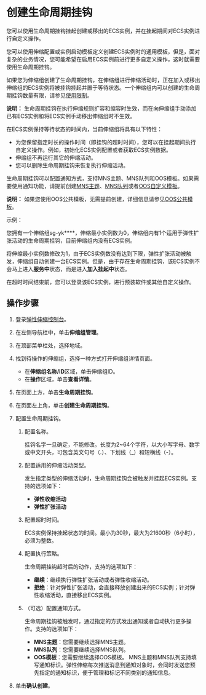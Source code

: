 # 创建生命周期挂钩

您可以使用生命周期挂钩挂起创建或移出的ECS实例，并在挂起期间对ECS实例进行自定义操作。

您可以使用伸缩配置或实例启动模板定义创建ECS实例时的通用模板，但是，面对复杂的业务情况，您可能希望在启用ECS实例前进行更多自定义操作，这时就需要使用生命周期挂钩。

如果您为伸缩组创建了生命周期挂钩，在伸缩组进行伸缩活动时，正在加入或移出伸缩组的ECS实例将被挂钩挂起并置于等待状态。一个伸缩组内可以创建的生命周期挂钩数量有限，请参见[使用限制](/cn.zh-CN/产品简介/使用限制.md)。

**说明：** 生命周期挂钩在执行伸缩规则扩容和缩容时生效，而在向伸缩组手动添加已有ECS实例和将ECS实例手动移出伸缩组时不生效。

在ECS实例保持等待状态的时间内，当前伸缩组将具有以下特性：

-   为您保留指定时长的操作时间（即挂钩的超时时间），您可以在挂起期间执行自定义操作。例如，初始化ECS实例配置或者获取ECS实例数据。
-   伸缩组不再运行其它的伸缩活动。
-   您可以删除生命周期挂钩来恢复执行伸缩活动。

生命周期挂钩可以配置通知方式，支持MNS主题、MNS队列和OOS模板。如果需要使用通知功能，请提前创建[MNS主题](https://help.aliyun.com/document_detail/34424.html)、[MNS队列](https://help.aliyun.com/document_detail/34417.html)或者[OOS自定义模板](https://help.aliyun.com/document_detail/120695.html)。

**说明：** 如果您使用OOS公共模板，无需提前创建，详细信息请参见[OOS公共模板](https://help.aliyun.com/document_detail/123171.html)。

示例：

您拥有一个伸缩组sg-yk\*\*\*\*，伸缩最小实例数为0，伸缩组内有1个适用于弹性扩张活动的生命周期挂钩，目前伸缩组内没有ECS实例。

将伸缩最小实例数修改为1，由于ECS实例数没有达到下限，弹性扩张活动被触发，伸缩组自动创建一台ECS实例。但是，由于存在生命周期挂钩，该ECS实例不会马上进入**服务中**状态，而是进入**加入挂起中**状态。

在超时时间结束前，您可以登录该ECS实例，进行预装软件或其他自定义操作。

## 操作步骤

1.  登录[弹性伸缩控制台](https://essnew.console.aliyun.com/)。

2.  在左侧导航栏中，单击**伸缩组管理**。

3.  在顶部菜单栏处，选择地域。

4.  找到待操作的伸缩组，选择一种方式打开伸缩组详情页面。

    -   在**伸缩组名称/ID**区域，单击伸缩组ID。
    -   在**操作**区域，单击**查看详情**。
5.  在页面上方，单击**生命周期挂钩**。

6.  在页面左上角，单击**创建生命周期挂钩**。

7.  配置生命周期挂钩。

    1.  配置名称。

        挂钩名字一旦确定，不能修改。长度为2~64个字符，以大小写字母、数字或中文开头，可包含英文句号（.）、下划线（\_）和短横线（-）。

    2.  配置适用的伸缩活动类型。

        发生指定类型的伸缩活动时，生命周期挂钩会被触发并挂起ECS实例。支持的选项如下：

        -   **弹性收缩活动**
        -   **弹性扩张活动**
    3.  配置超时时间。

        ECS实例保持挂起状态的时间。最小为30秒，最大为21600秒（6小时），必须为整数。

    4.  配置执行策略。

        生命周期挂钩超时后的动作，支持的选项如下：

        -   **继续**：继续执行弹性扩张活动或者弹性收缩活动。
        -   **拒绝**：针对弹性扩张活动，会直接释放创建出来的ECS实例；针对弹性收缩活动，直接移出ECS实例。
    5.  （可选）配置通知方式。

        生命周期挂钩被触发时，通过指定的方式发出通知或者自动执行更多操作。支持的选项如下：

        -   **MNS主题**：您需要继续选择MNS主题。
        -   **MNS队列**：您需要继续选择MNS队列。
        -   **OOS模板**：您需要继续选择OOS模板。
        MNS主题和MNS队列支持填写通知标识。弹性伸缩每次推送消息到通知对象时，会同时发送您预先指定的通知标识，便于管理和标记不同类别的通知信息。

8.  单击**确认创建**。


